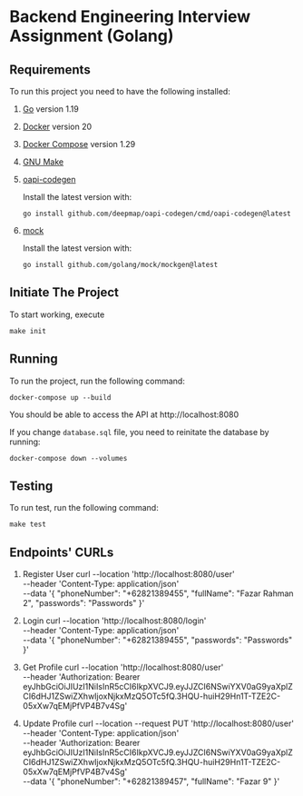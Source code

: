 # Backend Engineering Interview Assignment (Golang)

## Requirements

To run this project you need to have the following installed:

1. [Go](https://golang.org/doc/install) version 1.19
2. [Docker](https://docs.docker.com/get-docker/) version 20
3. [Docker Compose](https://docs.docker.com/compose/install/) version 1.29
4. [GNU Make](https://www.gnu.org/software/make/)
5. [oapi-codegen](https://github.com/deepmap/oapi-codegen)

    Install the latest version with:
    ```
    go install github.com/deepmap/oapi-codegen/cmd/oapi-codegen@latest
    ```
6. [mock](https://github.com/golang/mock)

    Install the latest version with:
    ```
    go install github.com/golang/mock/mockgen@latest
    ```

## Initiate The Project

To start working, execute

```
make init
```

## Running

To run the project, run the following command:

```
docker-compose up --build
```

You should be able to access the API at http://localhost:8080

If you change `database.sql` file, you need to reinitate the database by running:

```
docker-compose down --volumes
```

## Testing

To run test, run the following command:

```
make test
```

## Endpoints' CURLs 
1. Register User
curl --location 'http://localhost:8080/user' \
--header 'Content-Type: application/json' \
--data '{
    "phoneNumber": "+62821389455",
    "fullName": "Fazar Rahman 2",
    "passwords": "Passwords"
}'

2. Login
curl --location 'http://localhost:8080/login' \
--header 'Content-Type: application/json' \
--data '{
    "phoneNumber": "+62821389455",
    "passwords": "Passwords"
}'

3. Get Profile
curl --location 'http://localhost:8080/user' \
--header 'Authorization: Bearer eyJhbGciOiJIUzI1NiIsInR5cCI6IkpXVCJ9.eyJJZCI6NSwiYXV0aG9yaXplZCI6dHJ1ZSwiZXhwIjoxNjkxMzQ5OTc5fQ.3HQU-huiH29Hn1T-TZE2C-05xXw7qEMjPfVP4B7v4Sg'

4. Update Profile
curl --location --request PUT 'http://localhost:8080/user' \
--header 'Content-Type: application/json' \
--header 'Authorization: Bearer eyJhbGciOiJIUzI1NiIsInR5cCI6IkpXVCJ9.eyJJZCI6NSwiYXV0aG9yaXplZCI6dHJ1ZSwiZXhwIjoxNjkxMzQ5OTc5fQ.3HQU-huiH29Hn1T-TZE2C-05xXw7qEMjPfVP4B7v4Sg' \
--data '{
    "phoneNumber": "+62821389457",
    "fullName": "Fazar 9"
}'
